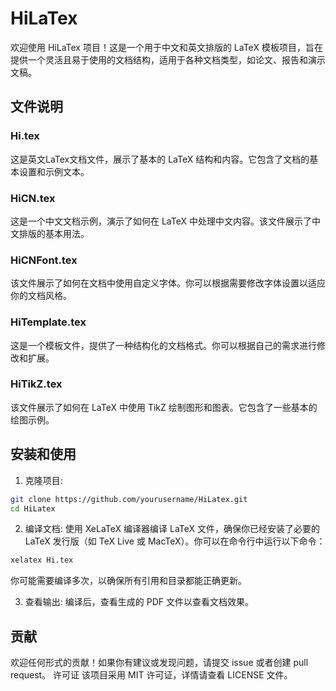 # HiLaTex

欢迎使用 HiLaTex 项目！这是一个用于中文和英文排版的 LaTeX 模板项目，旨在提供一个灵活且易于使用的文档结构，适用于各种文档类型，如论文、报告和演示文稿。

## 文件说明

### Hi.tex

这是英文LaTex文档文件，展示了基本的 LaTeX 结构和内容。它包含了文档的基本设置和示例文本。

### HiCN.tex

这是一个中文文档示例，演示了如何在 LaTeX 中处理中文内容。该文件展示了中文排版的基本用法。

### HiCNFont.tex

该文件展示了如何在文档中使用自定义字体。你可以根据需要修改字体设置以适应你的文档风格。

### HiTemplate.tex

这是一个模板文件，提供了一种结构化的文档格式。你可以根据自己的需求进行修改和扩展。

### HiTikZ.tex

该文件展示了如何在 LaTeX 中使用 TikZ 绘制图形和图表。它包含了一些基本的绘图示例。

## 安装和使用

1. 克隆项目:
```bash
git clone https://github.com/yourusername/HiLatex.git
cd HiLatex
```
2. 编译文档:
使用 XeLaTeX 编译器编译 LaTeX 文件，确保你已经安装了必要的 LaTeX 发行版（如 TeX Live 或 MacTeX）。你可以在命令行中运行以下命令：

```bash
xelatex Hi.tex
```
你可能需要编译多次，以确保所有引用和目录都能正确更新。

3. 查看输出:
编译后，查看生成的 PDF 文件以查看文档效果。

## 贡献
欢迎任何形式的贡献！如果你有建议或发现问题，请提交 issue 或者创建 pull request。
许可证
该项目采用 MIT 许可证，详情请查看 LICENSE 文件。